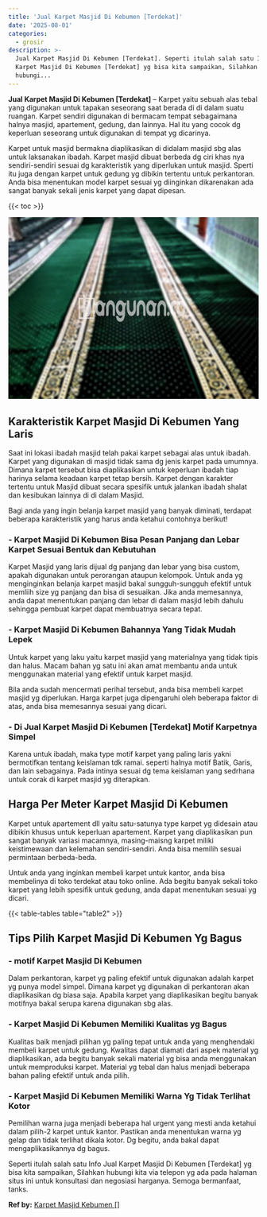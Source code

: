 ```yaml
---
title: 'Jual Karpet Masjid Di Kebumen [Terdekat]'
date: '2025-08-01'
categories:
  - grosir
description: >-
  Jual Karpet Masjid Di Kebumen [Terdekat]. Seperti itulah salah satu Info Jual
  Karpet Masjid Di Kebumen [Terdekat] yg bisa kita sampaikan, Silahkan
  hubungi...
---
```


**Jual Karpet Masjid Di Kebumen \[Terdekat\]** – Karpet yaitu sebuah alas tebal yang digunakan untuk tapakan seseorang saat berada di di dalam suatu ruangan. Karpet sendiri digunakan di bermacam tempat sebagaimana halnya masjid, apartement, gedung, dan lainnya. Hal itu yang cocok dg keperluan seseorang untuk digunakan di tempat yg dicarinya.

Karpet untuk masjid bermakna diaplikasikan di didalam masjid sbg alas untuk laksanakan ibadah. Karpet masjid dibuat berbeda dg ciri khas nya sendiri-sendiri sesuai dg karakteristik yang diperlukan untuk masjid. Sperti itu juga dengan karpet untuk gedung yg dibikin tertentu untuk perkantoran. Anda bisa menentukan model karpet sesuai yg diinginkan dikarenakan ada sangat banyak sekali jenis karpet yang dapat dipesan.

{{< toc >}}

![Jual Karpet Masjid Di Kebumen [Terdekat]](/images/grosir-karpet-murah-54.png)

## Karakteristik Karpet Masjid Di Kebumen Yang Laris

Saat ini lokasi ibadah masjid telah pakai karpet sebagai alas untuk ibadah. Karpet yang digunakan di masjid tidak sama dg jenis karpet pada umumnya. Dimana karpet tersebut bisa diaplikasikan untuk keperluan ibadah tiap harinya selama keadaan karpet tetap bersih. Karpet dengan karakter tertentu untuk Masjid dibuat secara spesifik untuk jalankan ibadah shalat dan kesibukan lainnya di di dalam Masjid.

Bagi anda yang ingin belanja karpet masjid yang banyak diminati, terdapat beberapa karakteristik yang harus anda ketahui contohnya berikut!

### \- Karpet Masjid Di Kebumen Bisa Pesan Panjang dan Lebar Karpet Sesuai Bentuk dan Kebutuhan

Karpet Masjid yang laris dijual dg panjang dan lebar yang bisa custom, apakah digunakan untuk perorangan ataupun kelompok. Untuk anda yg menginginkan belanja karpet masjid bakal sungguh-sungguh efektif untuk memliih size yg panjang dan bisa di sesuaikan. Jika anda memesannya, anda dapat menentukan panjang dan lebar di dalam masjid lebih dahulu sehingga pembuat karpet dapat membuatnya secara tepat.

### \- Karpet Masjid Di Kebumen Bahannya Yang Tidak Mudah Lepek

Untuk karpet yang laku yaitu karpet masjid yang materialnya yang tidak tipis dan halus. Macam bahan yg satu ini akan amat membantu anda untuk menggunakan material yang efektif untuk karpet masjid.

Bila anda sudah mencermati perihal tersebut, anda bisa membeli karpet masjid yg diperlukan. Harga karpet juga dipengaruhi oleh beberapa faktor di atas, anda bisa memesannya sesuai yang dicari.

### \- Di Jual Karpet Masjid Di Kebumen \[Terdekat\] Motif Karpetnya Simpel

Karena untuk ibadah, maka type motif karpet yang paling laris yakni bermotifkan tentang keislaman tdk ramai. seperti halnya motif Batik, Garis, dan lain sebagainya. Pada intinya sesuai dg tema keislaman yang sedrhana untuk corak di karpet masjid yg diterapkan.

## Harga Per Meter Karpet Masjid Di Kebumen

Karpet untuk apartement dll yaitu satu-satunya type karpet yg didesain atau dibikin khusus untuk keperluan apartement. Karpet yang diaplikasikan pun sangat banyak variasi macamnya, masing-maisng karpet miliki keistimewaan dan kelemahan sendiri-sendiri. Anda bisa memilih sesuai permintaan berbeda-beda.

Untuk anda yang inginkan membeli karpet untuk kantor, anda bisa membelinya di toko terdekat atau toko online. Ada begitu banyak sekali toko karpet yang lebih spesifik untuk gedung, anda dapat menentukan sesuai yg dicari.

{{< table-tables table="table2" >}}

## Tips Pilih Karpet Masjid Di Kebumen Yg Bagus

### \- motif Karpet Masjid Di Kebumen

Dalam perkantoran, karpet yg paling efektif untuk digunakan adalah karpet yg punya model simpel. Dimana karpet yg digunakan di perkantoran akan diaplikasikan dg biasa saja. Apabila karpet yang diaplikasikan begitu banyak motifnya bakal serupa karena digunakan sbg alas.

### \- Karpet Masjid Di Kebumen Memiliki Kualitas yg Bagus

Kualitas baik menjadi pilihan yg paling tepat untuk anda yang menghendaki membeli karpet untuk gedung. Kwalitas dapat diamati dari aspek material yg diaplikasikan, ada begitu banyak sekali material yg bisa anda menggunakan untuk memproduksi karpet. Material yg tebal dan halus menjadi beberapa bahan paling efektif untuk anda pilih.

### \- Karpet Masjid Di Kebumen Memiliki Warna Yg Tidak Terlihat Kotor

Pemilihan warna juga menjadi beberapa hal urgent yang mesti anda ketahui dalam pilih-2 karpet untuk kantor. Pastikan anda menentukan warna yg gelap dan tidak terlihat dikala kotor. Dg begitu, anda bakal dapat mengaplikasikannya dg bagus.

Seperti itulah salah satu Info Jual Karpet Masjid Di Kebumen \[Terdekat\] yg bisa kita sampaikan, Silahkan hubungi kita via telepon yg ada pada halaman situs ini untuk konsultasi dan negosiasi harganya. Semoga bermanfaat, tanks.

**Ref by:**  [Karpet Masjid Kebumen []](https://id.wikipedia.org/wiki/Karpet)
